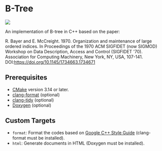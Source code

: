 # B-Tree

![](https://github.com/ynamiki/btree/workflows/Continuous%20integration/badge.svg)

An implementation of B-tree in C++ based on the paper:

R. Bayer and E. McCreight. 1970. Organization and maintenance of large ordered indices. In Proceedings of the 1970 ACM SIGFIDET (now SIGMOD) Workshop on Data Description, Access and Control (SIGFIDET '70). Association for Computing Machinery, New York, NY, USA, 107-141. DOI:https://doi.org/10.1145/1734663.1734671

## Prerequisites

- [CMake](https://cmake.org) version 3.14 or later.
- [clang-format](https://clang.llvm.org/docs/ClangFormat.html) (optional)
- [clang-tidy](https://clang.llvm.org/extra/clang-tidy/) (optional)
- [Doxygen](http://www.doxygen.org/) (optional)

## Custom Targets

- `format`: Format the codes based on [Google C++ Style Guide](https://google.github.io/styleguide/cppguide.html) (clang-format must be installed).
- `html`: Generate documents in HTML (Doxygen must be installed).

